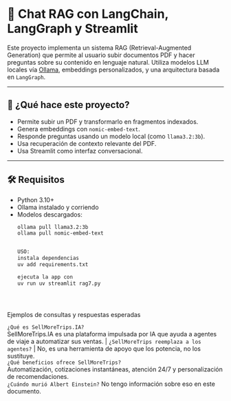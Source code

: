# 🧠 Chat RAG con LangChain, LangGraph y Streamlit

Este proyecto implementa un sistema RAG (Retrieval-Augmented Generation) que permite al usuario subir documentos PDF y hacer preguntas sobre su contenido en lenguaje natural. Utiliza modelos LLM locales vía [Ollama](https://ollama.com), embeddings personalizados, y una arquitectura basada en `LangGraph`.

---

## 🚀 ¿Qué hace este proyecto?

- Permite subir un PDF y transformarlo en fragmentos indexados.
- Genera embeddings con `nomic-embed-text`.
- Responde preguntas usando un modelo local (como `llama3.2:3b`).
- Usa recuperación de contexto relevante del PDF.
- Usa Streamlit como interfaz conversacional.

---

## 🛠️ Requisitos

- Python 3.10+
- Ollama instalado y corriendo 
- Modelos descargados:
  ```bash
  ollama pull llama3.2:3b
  ollama pull nomic-embed-text


  USO:
  instala dependencias
  uv add requirements.txt

  ejecuta la app con
  uv run uv streamlit rag7.py





Ejemplos de consultas y respuestas esperadas

 `¿Qué es SellMoreTrips.IA?`                
 SellMoreTrips.IA es una plataforma impulsada por IA que ayuda a agentes de viaje a automatizar sus ventas. 
| `¿SellMoreTrips reemplaza a los agentes?` |
 No, es una herramienta de apoyo que los potencia, no los sustituye.    
`¿Qué beneficios ofrece SellMoreTrips?`   
Automatización, cotizaciones instantáneas, atención 24/7 y personalización de recomendaciones.             
 `¿Cuándo murió Albert Einstein?`
 No tengo información sobre eso en este documento.                                                          


